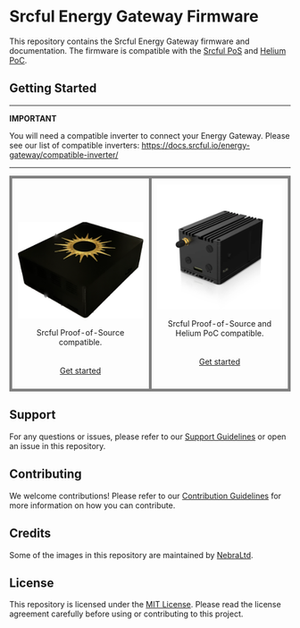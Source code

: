 # Srcful Energy Gateway Firmware

This repository contains the Srcful Energy Gateway firmware and documentation. The firmware is compatible with the [Srcful PoS](https://docs.srcful.io/getting-started/using#proof-of-source) and [Helium PoC](https://docs.helium.com/iot/proof-of-coverage/).

## Getting Started

---
**IMPORTANT**

You will need a compatible inverter to connect your Energy Gateway. Please see our list of compatible inverters: https://docs.srcful.io/energy-gateway/compatible-inverter/

---

<div align="center" width="100%">
<center>
  <table style="border-collapse: collapse" width="150%">
    <tr>
      <td
        valign="top"
        width="50%"
        style="border: 5px solid grey; padding: 10px"
      >
        <center>
        <br /><br /><br /><br />
          <img
            src="resources/egw.png"
            alt="Srcful Gateway"
            style="width=50% height=50%"
          /><br />
          <p align="center">
            Srcful Proof-of-Source compatible.<br /><br /><br />
            <a href="diy.md">Get started</a>
          </p>
        </center>
      </td>
      <td
        valign="top"
        width="50%"
        style="border: 5px solid grey; padding: 10px"
      >
        <center>
          <img
            src="resources/rak.png"
            alt="RAK Hotspot V2"
            style="width=50% height=50%"
          /><br />
          <p align="center">
            Srcful Proof-of-Source and Helium PoC compatible.<br /><br /><br />
            <a href="rak-hotspot-helium-iot-src-dual-mining.md">Get started</a>
          </p>
        </center>
      </td>
    </tr>
  </table>
</center>
</div>

## Support

For any questions or issues, please refer to our [Support Guidelines](#) or open an issue in this repository.

## Contributing

We welcome contributions! Please refer to our [Contribution Guidelines](#) for more information on how you can contribute.

## Credits

Some of the images in this repository are maintained by [NebraLtd](https://github.com/NebraLtd/helium-miner-software).

## License

This repository is licensed under the [MIT License](LICENSE). Please read the license agreement carefully before using or contributing to this project.
